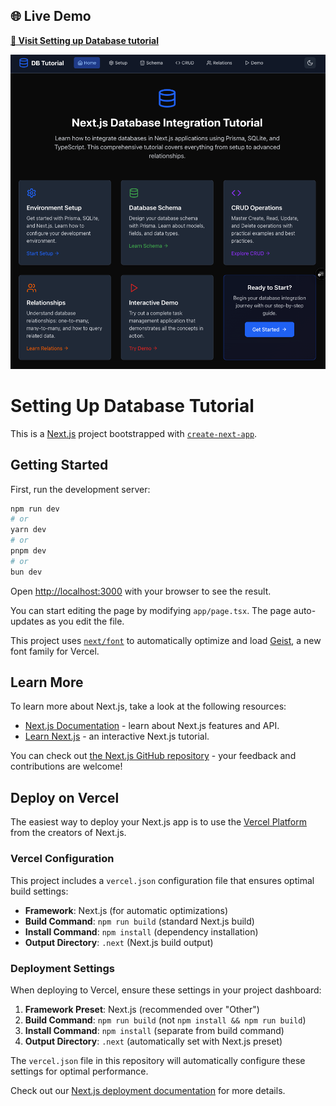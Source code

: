 ## 🌐 Live Demo
**[🚀 Visit Setting up Database tutorial](https://setting-up-database-tutorial.vercel.app/)**

![Setting up Database tutorial](./database.png)

# Setting Up Database Tutorial

This is a [Next.js](https://nextjs.org) project bootstrapped with [`create-next-app`](https://nextjs.org/docs/app/api-reference/cli/create-next-app).

## Getting Started

First, run the development server:

```bash
npm run dev
# or
yarn dev
# or
pnpm dev
# or
bun dev
```

Open [http://localhost:3000](http://localhost:3000) with your browser to see the result.

You can start editing the page by modifying `app/page.tsx`. The page auto-updates as you edit the file.

This project uses [`next/font`](https://nextjs.org/docs/app/building-your-application/optimizing/fonts) to automatically optimize and load [Geist](https://vercel.com/font), a new font family for Vercel.

## Learn More

To learn more about Next.js, take a look at the following resources:

- [Next.js Documentation](https://nextjs.org/docs) - learn about Next.js features and API.
- [Learn Next.js](https://nextjs.org/learn) - an interactive Next.js tutorial.

You can check out [the Next.js GitHub repository](https://github.com/vercel/next.js) - your feedback and contributions are welcome!

## Deploy on Vercel

The easiest way to deploy your Next.js app is to use the [Vercel Platform](https://vercel.com/new?utm_medium=default-template&filter=next.js&utm_source=create-next-app&utm_campaign=create-next-app-readme) from the creators of Next.js.

### Vercel Configuration

This project includes a `vercel.json` configuration file that ensures optimal build settings:

- **Framework**: Next.js (for automatic optimizations)
- **Build Command**: `npm run build` (standard Next.js build)
- **Install Command**: `npm install` (dependency installation)
- **Output Directory**: `.next` (Next.js build output)

### Deployment Settings

When deploying to Vercel, ensure these settings in your project dashboard:

1. **Framework Preset**: Next.js (recommended over "Other")
2. **Build Command**: `npm run build` (not `npm install && npm run build`)
3. **Install Command**: `npm install` (separate from build command)
4. **Output Directory**: `.next` (automatically set with Next.js preset)

The `vercel.json` file in this repository will automatically configure these settings for optimal performance.

Check out our [Next.js deployment documentation](https://nextjs.org/docs/app/building-your-application/deploying) for more details.
